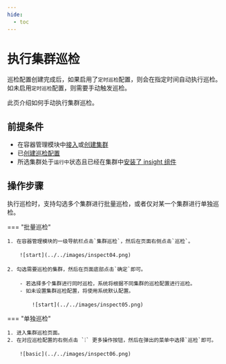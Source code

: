 ```yaml
---
hide:
  - toc
---
```


# 执行集群巡检

巡检配置创建完成后，如果启用了`定时巡检`配置，则会在指定时间自动执行巡检。如未启用`定时巡检`配置，则需要手动触发巡检。

此页介绍如何手动执行集群巡检。

## 前提条件

- 在容器管理模块中[接入](../clusters/integrate-cluster.md)或[创建集群](../clusters/create-cluster.md)
- 已[创建巡检配置](config.md)
- 所选集群处于`运行中`状态且已经在集群中[安装了 insight 组件](../../../insight/quickstart/install/install-agent.md)

## 操作步骤

执行巡检时，支持勾选多个集群进行批量巡检，或者仅对某一个集群进行单独巡检。

=== "批量巡检"

    1. 在容器管理模块的一级导航栏点击`集群巡检`，然后在页面右侧点击`巡检`。
    
        ![start](../../images/inspect04.png)
    
    2. 勾选需要巡检的集群，然后在页面底部点击`确定`即可。
      
        - 若选择多个集群进行同时巡检，系统将根据不同集群的巡检配置进行巡检。
        - 如未设置集群巡检配置，将使用系统默认配置。

            ![start](../../images/inspect05.png)

=== "单独巡检"

    1. 进入集群巡检页面。
    2. 在对应巡检配置的右侧点击 `ⵗ` 更多操作按钮，然后在弹出的菜单中选择`巡检`即可。
    
        ![basic](../../images/inspect06.png)
